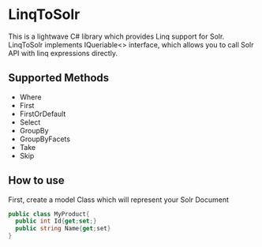 # LinqToSolr
This is a lightwave C# library which provides Linq support for Solr.
LinqToSolr implements IQueriable<> interface, which allows you to call Solr API with linq expressions directly.

## Supported Methods
* Where
* First
* FirstOrDefault
* Select
* GroupBy
* GroupByFacets
* Take
* Skip

## How to use
First, create a model Class which will represent your Solr Document

```c#
public class MyProduct{
  public int Id{get;set;}
  public string Name{get;set}
}


```
